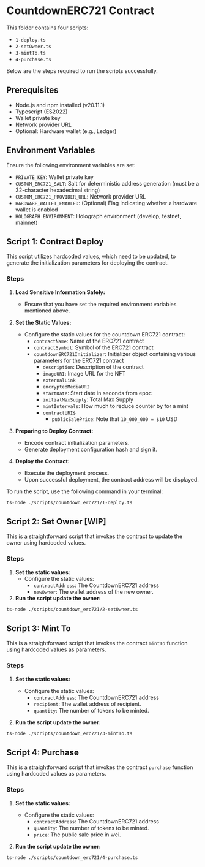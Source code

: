 # CountdownERC721 Contract 

This folder contains four scripts:

- `1-deploy.ts`
- `2-setOwner.ts`
- `3-mintTo.ts`
- `4-purchase.ts`

Below are the steps required to run the scripts successfully.


## Prerequisites

- Node.js and npm installed (v20.11.1)
- Typescript (ES2022)
- Wallet private key
- Network provider URL
- Optional: Hardware wallet (e.g., Ledger)


## Environment Variables

Ensure the following environment variables are set:
- `PRIVATE_KEY`: Wallet private key
- `CUSTOM_ERC721_SALT`: Salt for deterministic address generation (must be a 32-character hexadecimal string)
- `CUSTOM_ERC721_PROVIDER_URL`: Network provider URL
- `HARDWARE_WALLET_ENABLED`: (Optional)  Flag indicating whether a hardware wallet is enabled
- `HOLOGRAPH_ENVIRONMENT`: Holograph environment (develop, testnet, mainnet)


## Script 1: Contract Deploy

This script utilizes hardcoded values, which need to be updated, to generate the initialization parameters for deploying the contract.


### Steps

1. **Load Sensitive Information Safely:**
   - Ensure that you have set the required environment variables mentioned above.

2. **Set the Static Values:**
   - Configure the static values for the countdown ERC721 contract:
     - `contractName`: Name of the ERC721 contract
     - `contractSymbol`: Symbol of the ERC721 contract
     - `countdownERC721Initializer`: Initializer object containing various parameters for the ERC721 contract
       - `description`: Description of the contract
       - `imageURI`: Image URL for the NFT
       - `externalLink`
       - `encryptedMediaURI`
       - `startDate`: Start date in seconds from epoc
       - `initialMaxSupply`: Total Max Supply
       - `mintIntervals`: How much to reduce counter by for a mint
       - `contractURI`s
         - `publicSalePrice`: Note that `10_000_000 = $10` USD

3. **Preparing to Deploy Contract:**
   - Encode contract initialization parameters.
   - Generate deployment configuration hash and sign it.

4. **Deploy the Contract:**
   - Execute the deployment process.
   - Upon successful deployment, the contract address will be displayed.


To run the script, use the following command in your terminal:

```sh
ts-node ./scripts/countdown_erc721/1-deploy.ts
```

## Script 2: Set Owner [WIP]

This is a straightforward script that invokes the contract to update the owner using hardcoded values.

### Steps

1. **Set the static values:**
   - Configure the static values:
     - `contractAddress`: The CountdownERC721 address
     - `newOwner`: The wallet address of the new owner.
2. **Run the script update the owner:**

```sh
ts-node ./scripts/countdown_erc721/2-setOwner.ts 
```

## Script 3: Mint To

This is a straightforward script that invokes the contract `mintTo` function using hardcoded values as parameters.

### Steps

1. **Set the static values:**
   - Configure the static values:
     - `contractAddress`: The CountdownERC721 address
     - `recipient`: The wallet address of recipient.
     - `quantity`: The number of tokens to be minted.
  
2. **Run the script update the owner:**

```sh
ts-node ./scripts/countdown_erc721/3-mintTo.ts 
```

## Script 4: Purchase

This is a straightforward script that invokes the contract `purchase` function using hardcoded values as parameters.

### Steps

1. **Set the static values:**
   - Configure the static values:
     - `contractAddress`: The CountdownERC721 address
     - `quantity`: The number of tokens to be minted.
     - `price`: The public sale price in wei.
  
2. **Run the script update the owner:**

```sh
ts-node ./scripts/countdown_erc721/4-purchase.ts 
```

